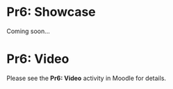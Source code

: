 # Pr6: Showcase

Coming soon...
# Pr6: Video

Please see the **Pr6: Video** activity in Moodle for details.
